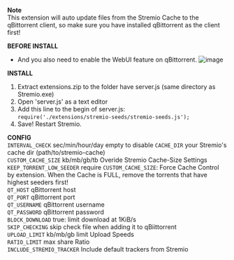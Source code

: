 **Note**  
This extension will auto update files from the Stremio Cache to the qBittorrent client, so make sure you have installed qBittorrent as the client first!

**BEFORE INSTALL**  
- And you also need to enable the WebUI feature on qBittorrent.
![image](https://github.com/Vance-ng-vn/Stremio-Seeds/assets/88782390/f672a689-f53e-43c8-a23b-aef06c23c4df)


**INSTALL**  
1. Extract extensions.zip to the folder have server.js (same directory as Stremio.exe)
2. Open 'server.js' as a text editor
3. Add this line to the begin of server.js:  
  `require('./extensions/stremio-seeds/stremio-seeds.js');`
4. Save! Restart Stremio.

**CONFIG**  
`INTERVAL_CHECK` sec/min/hour/day empty to disable
`CACHE_DIR` your Stremio's cache dir (path/to/stremio-cache)  
`CUSTOM_CACHE_SIZE` kb/mb/gb/tb Overide Stremio Cache-Size Settings  
`KEEP_TORRENT_LOW_SEEDER` require `CUSTOM_CACHE_SIZE`: Force Cache Control by extension. When the Cache is FULL, remove the torrents that have highest seeders first!  
`QT_HOST` qBittorrent host  
`QT_PORT` qBittorrent port  
`QT_USERNAME` qBittorrent username  
`QT_PASSWORD` qBittorrent password  
`BLOCK_DOWNLOAD` true: limit download at 1KiB/s  
`SKIP_CHECKING` skip check file when adding it to qBiittorrent  
`UPLOAD_LIMIT` kb/mb/gb limit Upload Speeds  
`RATIO_LIMIT` max share Ratio  
`INCLUDE_STREMIO_TRACKER` Include default trackers from Stremio
